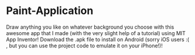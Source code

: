 # Paint-Application
Draw anything you like on whatever background you choose with this awesome app that I made (with the very slight help of a tutorial) using MIT App Inventor! Download the .apk file to install on Android (sorry iOS users :( , but you can use the project code to emulate it on your iPhone!)!
